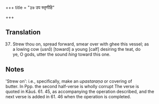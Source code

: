 +++
title = "३७ उप स्तृणीहि"

+++
## Translation
37. Strew thou on, spread forward, smear over with ghee this vessel; as  
a lowing cow (*usrā́*) \[toward\] a young \[calf\] desiring the teat, do  
ye, O gods, utter the sound *hing* toward this one.

## Notes
'Strew on': i.e., specifically, make an *upastaraṇa* or covering of  
butter. In Ppp. the second half-verse is wholly corrupt The verse is  
quoted in Kāuś. 61. 45, as accompanying the operation described, and the  
next verse is added in 61. 46 when the operation is completed.
